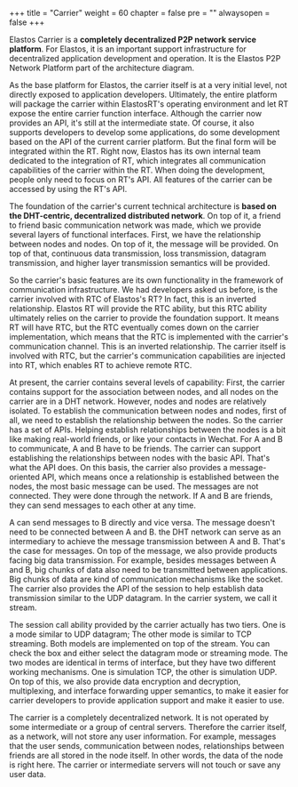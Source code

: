 +++
title = "Carrier"
weight = 60
chapter = false
pre = "<i class='fa ela-page'></i>"
alwaysopen = false
+++

Elastos Carrier is a **completely decentralized P2P network service platform**. For Elastos, it is an important support infrastructure for decentralized application development and operation. It is the Elastos P2P Network Platform part of the architecture diagram.

As the base platform for Elastos, the carrier itself is at a very initial level, not directly exposed to application developers. Ultimately, the entire platform will package the carrier within ElastosRT's operating environment and let RT expose the entire carrier function interface. Although the carrier now provides an API, it's still at the intermediate state. Of course, it also supports developers to develop some applications, do some development based on the API of the current carrier platform. But the final form will be integrated within the RT. Right now, Elastos has its own internal team dedicated to the integration of RT, which integrates all communication capabilities of the carrier within the RT. When doing the development, people only need to focus on RT's API. All features of the carrier can be accessed by using the RT's API.

The foundation of the carrier's current technical architecture is **based on the DHT-centric, decentralized distributed network**. On top of it, a friend to friend basic communication network was made, which we provide several layers of functional interfaces. First, we have the relationship between nodes and nodes. On top of it, the message will be provided. On top of that, continuous data transmission, loss transmission, datagram transmission, and higher layer transmission semantics will be provided.

So the carrier's basic features are its own functionality in the framework of communication infrastructure. We had developers asked us before, is the carrier involved with RTC of Elastos's RT? In fact, this is an inverted relationship. Elastos RT will provide the RTC ability, but this RTC ability ultimately relies on the carrier to provide the foundation support. It means RT will have RTC, but the RTC eventually comes down on the carrier implementation, which means that the RTC is implemented with the carrier's communication channel. This is an inverted relationship. The carrier itself is involved with RTC, but the carrier's communication capabilities are injected into RT, which enables RT to achieve remote RTC.

At present, the carrier contains several levels of capability: First, the carrier contains support for the association between nodes, and all nodes on the carrier are in a DHT network. However, nodes and nodes are relatively isolated. To establish the communication between nodes and nodes, first of all, we need to establish the relationship between the nodes. So the carrier has a set of APIs. Helping establish relationships between the nodes is a bit like making real-world friends, or like your contacts in Wechat. For A and B to communicate, A and B have to be friends. The carrier can support establishing the relationships between nodes with the basic API. That's what the API does. On this basis, the carrier also provides a message-oriented API, which means once a relationship is established between the nodes, the most basic message can be used. The messages are not connected. They were done through the network. If A and B are friends, they can send messages to each other at any time.

A can send messages to B directly and vice versa. The message doesn't need to be connected between A and B. the DHT network can serve as an intermediary to achieve the message transmission between A and B. That's the case for messages. On top of the message, we also provide products facing big data transmission. For example, besides messages between A and B, big chunks of data also need to be transmitted between applications. Big chunks of data are kind of communication mechanisms like the socket. The carrier also provides the API of the session to help establish data transmission similar to the UDP datagram. In the carrier system, we call it stream.

The session call ability provided by the carrier actually has two tiers. One is a mode similar to UDP datagram; The other mode is similar to TCP streaming. Both models are implemented on top of the stream. You can check the box and either select the datagram mode or streaming mode. The two modes are identical in terms of interface, but they have two different working mechanisms. One is simulation TCP, the other is simulation UDP. On top of this, we also provide data encryption and decryption, multiplexing, and interface forwarding upper semantics, to make it easier for carrier developers to provide application support and make it easier to use.

The carrier is a completely decentralized network. It is not operated by some intermediate or a group of central servers. Therefore the carrier itself, as a network, will not store any user information. For example, messages that the user sends, communication between nodes, relationships between friends are all stored in the node itself. In other words, the data of the node is right here. The carrier or intermediate servers will not touch or save any user data.